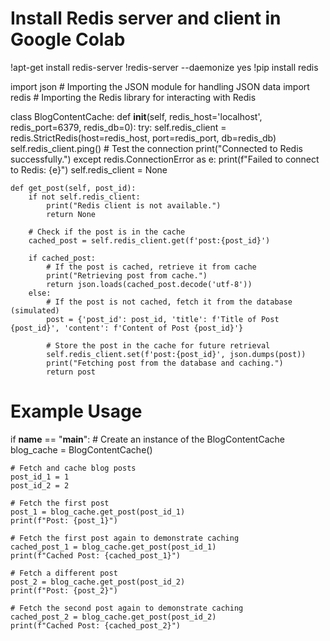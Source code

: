 # Install Redis server and client in Google Colab
!apt-get install redis-server
!redis-server --daemonize yes
!pip install redis



import json  # Importing the JSON module for handling JSON data
import redis  # Importing the Redis library for interacting with Redis

class BlogContentCache:
    def __init__(self, redis_host='localhost', redis_port=6379, redis_db=0):
        try:
            self.redis_client = redis.StrictRedis(host=redis_host, port=redis_port, db=redis_db)
            self.redis_client.ping()  # Test the connection
            print("Connected to Redis successfully.")
        except redis.ConnectionError as e:
            print(f"Failed to connect to Redis: {e}")
            self.redis_client = None

    def get_post(self, post_id):
        if not self.redis_client:
            print("Redis client is not available.")
            return None

        # Check if the post is in the cache
        cached_post = self.redis_client.get(f'post:{post_id}')

        if cached_post:
            # If the post is cached, retrieve it from cache
            print("Retrieving post from cache.")
            return json.loads(cached_post.decode('utf-8'))
        else:
            # If the post is not cached, fetch it from the database (simulated)
            post = {'post_id': post_id, 'title': f'Title of Post {post_id}', 'content': f'Content of Post {post_id}'}
            
            # Store the post in the cache for future retrieval
            self.redis_client.set(f'post:{post_id}', json.dumps(post))
            print("Fetching post from the database and caching.")
            return post

# Example Usage
if __name__ == "__main__":
    # Create an instance of the BlogContentCache
    blog_cache = BlogContentCache()

    # Fetch and cache blog posts
    post_id_1 = 1
    post_id_2 = 2

    # Fetch the first post
    post_1 = blog_cache.get_post(post_id_1)
    print(f"Post: {post_1}")

    # Fetch the first post again to demonstrate caching
    cached_post_1 = blog_cache.get_post(post_id_1)
    print(f"Cached Post: {cached_post_1}")

    # Fetch a different post
    post_2 = blog_cache.get_post(post_id_2)
    print(f"Post: {post_2}")

    # Fetch the second post again to demonstrate caching
    cached_post_2 = blog_cache.get_post(post_id_2)
    print(f"Cached Post: {cached_post_2}")
